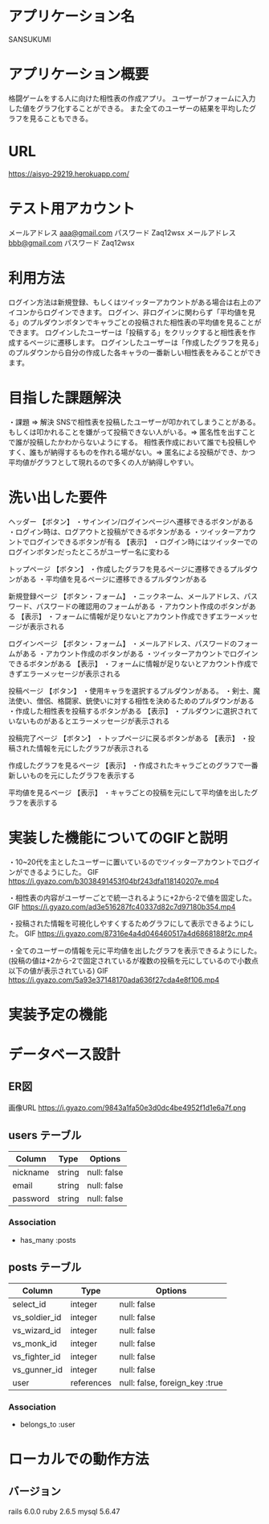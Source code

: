 


# アプリケーション名
SANSUKUMI
# アプリケーション概要
格闘ゲームをする人に向けた相性表の作成アプリ。
ユーザーがフォームに入力した値をグラフ化することができる。
また全てのユーザーの結果を平均したグラフを見ることもできる。
# URL
https://aisyo-29219.herokuapp.com/
# テスト用アカウント
メールアドレス aaa@gmail.com
パスワード    Zaq12wsx
メールアドレス bbb@gmail.com
パスワード    Zaq12wsx

# 利用方法
ログイン方法は新規登録、もしくはツイッターアカウントがある場合は右上のアイコンからログインできます。
ログイン、非ログインに関わらず「平均値を見る」のプルダウンボタンでキャラごとの投稿された相性表の平均値を見ることができます。
ログインしたユーザーは「投稿する」をクリックすると相性表を作成するページに遷移します。
ログインしたユーザーは「作成したグラフを見る」のプルダウンから自分の作成した各キャラの一番新しい相性表をみることができます。
# 目指した課題解決
・課題 => 解決
SNSで相性表を投稿したユーザーが叩かれてしまうことがある。もしくは叩かれることを嫌がって投稿できない人がいる。=> 匿名性を出すことで誰が投稿したかわからないようにする。
相性表作成において誰でも投稿しやすく、誰もが納得するものを作れる場がない。=> 匿名による投稿ができ、かつ平均値がグラフとして現れるので多くの人が納得しやすい。
# 洗い出した要件
ヘッダー
【ボタン】
・サインイン/ログインページへ遷移できるボタンがある
・ログイン時は、ログアウトと投稿ができるボタンがある
・ツイッターアカウントでログインできるボタンが有る
【表示】
・ログイン時にはツイッターでのログインボタンだったところがユーザー名に変わる

トップページ
【ボタン】
・作成したグラフを見るページに遷移できるプルダウンがある
・平均値を見るページに遷移できるプルダウンがある

新規登録ページ
【ボタン・フォーム】
・ニックネーム、メールアドレス、パスワード、パスワードの確認用のフォームがある
・アカウント作成のボタンがある
【表示】
・フォームに情報が足りないとアカウント作成できずエラーメッセージが表示される

ログインページ
【ボタン・フォーム】
・メールアドレス、パスワードのフォームがある
・アカウント作成のボタンがある
・ツイッターアカウントでログインできるボタンがある
【表示】
・フォームに情報が足りないとアカウント作成できずエラーメッセージが表示される

投稿ページ
【ボタン】
・使用キャラを選択するプルダウンがある。
・剣士、魔法使い、僧侶、格闘家、銃使いに対する相性を決めるためのプルダウンがある
・作成した相性表を投稿するボタンがある
【表示】
・プルダウンに選択されていないものがあるとエラーメッセージが表示される

投稿完了ページ
【ボタン】
・トップページに戻るボタンがある
【表示】
・投稿された情報を元にしたグラフが表示される

作成したグラフを見るページ
【表示】
・作成されたキャラごとのグラフで一番新しいものを元にしたグラフを表示する

平均値を見るページ
【表示】
・キャラごとの投稿を元にして平均値を出したグラフを表示する
# 実装した機能についてのGIFと説明
・10~20代を主としたユーザーに置いているのでツイッターアカウントでログインができるようにした。
GIF
https://i.gyazo.com/b3038491453f04bf243dfa118140207e.mp4

・相性表の内容がユーザーごとで統一されるように+2から-2で値を固定した。
GIF
https://i.gyazo.com/ad3e516287fc40337d82c7d97180b354.mp4

・投稿された情報を可視化しやすくするためグラフにして表示できるようにした。
GIF
https://i.gyazo.com/87316e4a4d046460517a4d6868188f2c.mp4

・全てのユーザーの情報を元に平均値を出したグラフを表示できるようにした。(投稿の値は+2から-2で固定されているが複数の投稿を元にしているので小数点以下の値が表示されている)
GIF
https://i.gyazo.com/5a93e37148170ada636f27cda4e8f106.mp4

# 実装予定の機能

# データベース設計
## ER図
画像URL
https://i.gyazo.com/9843a1fa50e3d0dc4be4952f1d1e6a7f.png

## users テーブル

| Column              | Type    | Options     |
| ------------------- | ------- | ----------- |
| nickname            | string  | null: false |
| email               | string  | null: false |
| password            | string  | null: false |

### Association

- has_many  :posts



## posts テーブル

| Column           | Type        | Options                           |
| ---------------  | ----------- | --------------------------------- |
| select_id        | integer     | null: false                       |
| vs_soldier_id    | integer     | null: false                       |
| vs_wizard_id     | integer     | null: false                       |
| vs_monk_id       | integer     | null: false                       |
| vs_fighter_id    | integer     | null: false                       |
| vs_gunner_id     | integer     | null: false                       |
| user             | references  | null: false, foreign_key :true    |

### Association

- belongs_to :user

# ローカルでの動作方法

## バージョン
rails 6.0.0
ruby  2.6.5
mysql 5.6.47